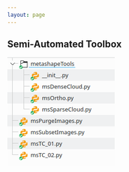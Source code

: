 ```yaml
---
layout: page
---
```



## Semi-Automated Toolbox

[![msToolbox](../images/msToolbox.png) ](https://github.com/Nature40/UAV-Processing)

